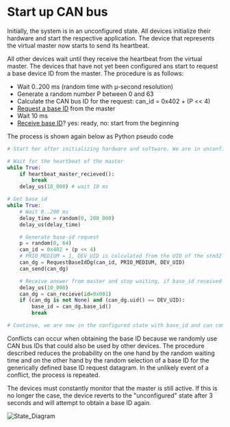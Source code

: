 Start up CAN bus
===

Initially, the system is in an unconfigured state. All devices initialize their hardware and start the respective application. The device that represents the virtual master now starts to send its heartbeat.

All other devices wait until they receive the heartbeat from the virtual master. The devices that have not yet been configured ans start to request a base device ID from the master. The procedure is as follows:
- Wait 0..200 ms (random time with µ-second resolution)
- Generate a random number P between 0 and 63
- Calculate the CAN bus ID for the request: can_id = 0x402 + (P << 4)
- [Request a base ID](object_directory/generic.md#id-0x02-request-a-base-id-from-the-master) from the master 
- Wait 10 ms
- [Receive base ID](object_directory/master.md#id-0x01-response-to-the-request-for-a-base-id)? yes: ready, no: start from the beginning 

The process is shown again below as Python pseudo code

```python
# Start her after initializing hardware and software. We are in unconfigured state. 

# Wait for the heartbeat of the master
while True:
    if heartbeat_master_recieved():
        break
    delay_us(10_000) # wait 10 ms

# Get base_id
while True:
    # Wait 0..200 ms
    delay_time = random(0, 200_000)
    delay_us(delay_time)

    # Generate base-id request
    p = random(0, 64)
    can_id = 0x402 + (p << 4)
    # PRIO_MEDIUM = 1, DEV_UID is calculated from the UID of the stm32 chip
    can_dg = RequestBaseIdDg(can_id, PRIO_MEDIUM, DEV_UID)
    can_send(can_dg)

    # Receive answer from master and stop waiting, if base_id received
    delay_us(10_000)
    can_dg = can_recieve(id=0x001)
    if (can_dg is not None) and (can_dg.uid() == DEV_UID):
        base_id = can_dg.base_id()
        break 

# Continue, we are now in the configured state with base_id and can communicate as required.
```
Conflicts can occur when obtaining the base ID because we randomly use CAN bus IDs that could also be used by other devices. The procedure described reduces the probability on the one hand by the random waiting time and on the other hand by the random selection of a base ID for the generically defined base ID request datagram. In the unlikely event of a conflict, the process is repeated.

The devices must constantly monitor that the master is still active. If this is no longer the case, the device reverts to the "unconfigured" state after 3 seconds and will attempt to obtain a base ID again.

![State_Diagram](https://raw.githubusercontent.com/larus-breeze/doc_larus/master/documentation/can_details/assets/configured.png)
